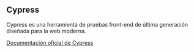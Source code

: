 ## Cypress

Cypress es una herramienta de pruebas front-end de última generación diseñada para la web moderna.

[Documentación oficial de Cypress](https://docs.cypress.io/app/get-started/why-cypress)


